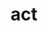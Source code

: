 ---
category: 3-letters
denotation: set in motion, drive, drive forward, do perform
name: act
reference_link: https://www.etymonline.com/word/act
root language: Latin
root name: agere
title: act
type: free
word_sums:
- respelling: acting
  sum: Act + ing
- respelling: action
  sum: Act + ion
- respelling: inaction
  sum: in + Act + ion
- respelling: react
  sum: re + Act
- respelling: actively
  sum: Act + ive + ly
- respelling: reactively
  sum: re + Act + ive + ly
- respelling: react
  sum: re + Act
- respelling: reaction
  sum: re + Act + ion
- respelling: actor
  sum: Act + or
- respelling: inactively
  sum: in + Act + ive + ly
---